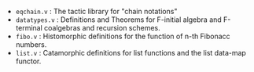 - `eqchain.v`   : The tactic library for "chain notations"
- `datatypes.v` : Definitions and Theorems for F-initial algebra and F-terminal coalgebras and recursion schemes.
- `fibo.v`      : Histomorphic definitions for the function of n-th Fibonacc numbers.
- `list.v`      : Catamorphic definitions for list functions and the list data-map functor.
